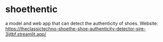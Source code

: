 # shoethentic
a model and web app that can detect the authenticity of shoes.
Website: https://theclassictechno-shoethe-shoe-authenticity-detector-sire-3ijtbf.streamlit.app/
